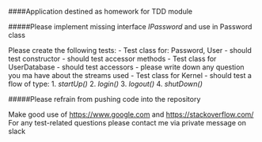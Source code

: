####Application destined as homework for TDD module

#####Please implement missing interface *IPassword* and use in Password class

Please create the following tests:
    - Test class for: Password, User
        - should test constructor
        - should test accessor methods
    - Test class for UserDatabase
        - should test accessors
        - please write down any question you ma have about the streams used
    - Test class for Kernel
        - should test a flow of type:
            1. *startUp()*
            2. *login()*
            3. *logout()*
            4. *shutDown()*

#####Please refrain from pushing code into the repository

Make good use of https://www.google.com and https://stackoverflow.com/
For any test-related questions please contact me via private message on slack